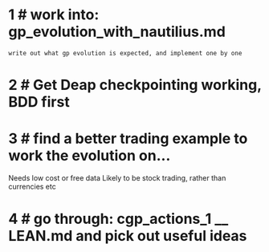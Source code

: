



# 1 # work into: gp_evolution_with_nautilius.md
    write out what gp evolution is expected, and implement one by one

# 2 # Get Deap checkpointing working, BDD first

# 3 # find a better trading example to work the evolution on...
  Needs low cost or free data
  Likely to be stock trading, rather than currencies etc
  

# 4 # go through: cgp_actions_1 __ LEAN.md and pick out useful ideas
